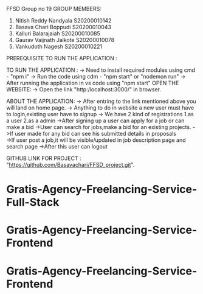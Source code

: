 FFSD Group no 19
GROUP MEMBERS:
1. Nitish Reddy Nandyala    S20200010142
2. Basava Chari Boppudi     S20200010043
3. Kalluri Balarajaiah      S20200010085
4. Gaurav Vaijnath Jalkote  S20200010078
5. Vankudoth Nagesh         S20200010221

PREREQUISITE TO RUN THE APPLICATION :

TO RUN THE APPLICATION :
-> Need to install required modules using cmd - "npm i"
-> Run the code using cdm - "npm start" or "nodemon run"
-> After running the application in vs code using "npm start"
OPEN THE WEBSITE:
-> Open the link "http:/localhost:3000/" in browser.


ABOUT THE APPLICATION:
-> After entring to the link mentioned above you will land on home page.
-> Anything to do in website a new user must have to login,existing user have to signup
-> We have 2 kind of registrations
        1.as a user
        2.as a admin
->After signing up a user can apply for a job or can make a bid 
->User can search for jobs,make a bid for an existing projects.
->If user made for any bid can see his submitted details in proposals  
->If user post a job,it will be visible/updated in job description page and search page
->After this user can logout  

GITHUB LINK FOR PROJECT : "https://github.com/Basavachari/FFSD_project.git".
# Gratis-Agency-Freelancing-Service-Full-Stack
# Gratis-Agency-Freelancing-Service-Frontend
# Gratis-Agency-Freelancing-Service-Frontend
